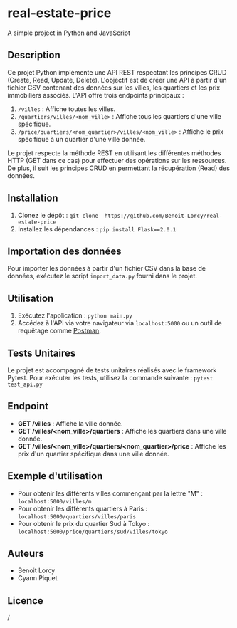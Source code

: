 # real-estate-price

A simple project in Python and JavaScript

## Description

Ce projet Python implémente une API REST respectant les principes CRUD (Create, Read, Update, Delete). L'objectif est de créer une API à partir d'un fichier CSV contenant des données sur les villes, les quartiers et les prix immobiliers associés. L'API offre trois endpoints principaux :

1. `/villes` : Affiche toutes les villes.
2. `/quartiers/villes/<nom_ville>` : Affiche tous les quartiers d'une ville spécifique.
3. `/price/quartiers/<nom_quartier>/villes/<nom_ville>` : Affiche le prix spécifique à un quartier d'une ville donnée.

Le projet respecte la méthode REST en utilisant les différentes méthodes HTTP (GET dans ce cas) pour effectuer des opérations sur les ressources. De plus, il suit les principes CRUD en permettant la récupération (Read) des données.

## Installation

1. Clonez le dépôt : `git clone  https://github.com/Benoit-Lorcy/real-estate-price`
2. Installez les dépendances : `pip install Flask==2.0.1`

## Importation des données

Pour importer les données à partir d'un fichier CSV dans la base de données, exécutez le script `import_data.py` fourni dans le projet.

## Utilisation

1. Exécutez l'application : `python main.py`
2. Accédez à l'API via votre navigateur via `localhost:5000` ou un outil de requêtage comme [Postman](https://www.postman.com/).

## Tests Unitaires
Le projet est accompagné de tests unitaires réalisés avec le framework Pytest. 
Pour exécuter les tests, utilisez la commande suivante :
`pytest test_api.py`

## Endpoint

- **GET /villes** : Affiche la ville donnée.
- **GET /villes/<nom_ville>/quartiers** : Affiche les quartiers dans une ville donnée.
- **GET /villes/<nom_ville>/quartiers/<nom_quartier>/price** : Affiche les prix d'un quartier spécifique dans une ville donnée.

## Exemple d'utilisation

- Pour obtenir les différents villes commençant par la lettre "M" : `localhost:5000/villes/m`
- Pour obtenir les différents quartiers à Paris : `localhost:5000/quartiers/villes/paris`
- Pour obtenir le prix du quartier Sud à Tokyo : `localhost:5000/price/quartiers/sud/villes/tokyo`

## Auteurs

- Benoit Lorcy
- Cyann Piquet

## Licence
/